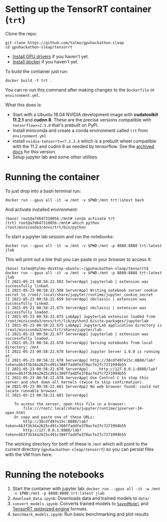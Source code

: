 # Setting up the TensorRT container (`trt`)

Clone the repo:
```
git clone https://github.com/talmo/gpuhackathon-sleap
cd gpuhackathon-sleap/tensorrt
```

- [Install GPU drivers](installing_drivers.md) if you haven't yet.
- [Install docker](installing_docker.md) if you haven't yet.

To build the container just run:
```
docker build -t trt .
```
You can re-run this command after making changes to the `Dockerfile` or `environment.yml`.

What this does is:
- Start with a Ubuntu 18.04 NVIDIA development image with **cudatoolkit 11.2.1** and **cudnn 8**. These are the precise versions compatible with `tensorflow==2.5.0` that's prebuilt on PyPI.
- Install miniconda and create a conda environment called `trt` from `environment.yml`
- Install `nvidia-tensorrt==7.2.3.4` which is a prebuilt wheel compatible with the 11.2 and cudnn 8 as needed by tensorflow. See the [archived docs](https://docs.nvidia.com/deeplearning/tensorrt/archives/tensorrt-722/quick-start-guide/index.html#installing-pip) for this version.
- Setup jupyter lab and some other utilities


# Running the container

To just drop into a bash terminal run:
```
docker run --gpus all -it -w /mnt -v $PWD:/mnt trt:latest bash
```
And activate installed environment:
```
(base) root@a7d64731005b:/mnt# conda activate trt
(trt) root@a7d64731005b:/mnt# which python
/root/miniconda3/envs/trt/bin/python
```

To start a jupyter lab session and run the notebooks:
```
docker run --gpus all -it -w /mnt -v $PWD:/mnt -p 8888:8888 trt:latest jlab
```

This will print out a link that you can paste in your browser to access it:
```
(base) talmo@talmo-desktop-ubuntu:~/gpuhackathon-sleap/tensorrt$ docker run --gpus all -it -w /mnt -v $PWD:/mnt -p 8888:8888 trt:latest jlab
[I 2021-05-23 00:58:22.502 ServerApp] jupyterlab | extension was successfully linked.
[I 2021-05-23 00:58:22.508 ServerApp] Writing notebook server cookie secret to /root/.local/share/jupyter/runtime/jupyter_cookie_secret
[I 2021-05-23 00:58:22.659 ServerApp] nbclassic | extension was successfully linked.
[I 2021-05-23 00:58:22.675 ServerApp] nbclassic | extension was successfully loaded.
[I 2021-05-23 00:58:22.675 LabApp] JupyterLab extension loaded from /root/miniconda3/envs/trt/lib/python3.6/site-packages/jupyterlab
[I 2021-05-23 00:58:22.675 LabApp] JupyterLab application directory is /root/miniconda3/envs/trt/share/jupyter/lab
[I 2021-05-23 00:58:22.677 ServerApp] jupyterlab | extension was successfully loaded.
[I 2021-05-23 00:58:22.678 ServerApp] Serving notebooks from local directory: /mnt
[I 2021-05-23 00:58:22.678 ServerApp] Jupyter Server 1.8.0 is running at:
[I 2021-05-23 00:58:22.678 ServerApp] http://38cdf497e15c:8888/lab?token=bb3f3b34a2625cd91c308ffaddfe370acfe2fc7271994b55
[I 2021-05-23 00:58:22.678 ServerApp]     http://127.0.0.1:8888/lab?token=bb3f3b34a2625cd91c308ffaddfe370acfe2fc7271994b55
[I 2021-05-23 00:58:22.678 ServerApp] Use Control-C to stop this server and shut down all kernels (twice to skip confirmation).
[W 2021-05-23 00:58:22.681 ServerApp] No web browser found: could not locate runnable browser.
[C 2021-05-23 00:58:22.681 ServerApp] 
    
    To access the server, open this file in a browser:
        file:///root/.local/share/jupyter/runtime/jpserver-24-open.html
    Or copy and paste one of these URLs:
        http://38cdf497e15c:8888/lab?token=bb3f3b34a2625cd91c308ffaddfe370acfe2fc7271994b55
        http://127.0.0.1:8888/lab?token=bb3f3b34a2625cd91c308ffaddfe370acfe2fc7271994b55

```

The working directory for both of these is `/mnt` which will point to the current directory (`gpuhackathon-sleap/tensorrt`) so you can persist files with the VM from here.


# Running the notebooks

1. Start the container with jupyter lab: `docker run --gpus all -it -w /mnt -v $PWD:/mnt -p 8888:8888 trt:latest jlab`
2. `download_data.ipynb`: Downloads data and trained models to `data/`
3. `convert_models.ipynb`: Converts trained models to [`SavedModel`](https://www.tensorflow.org/guide/saved_model) and [TensorRT optimized engine](https://docs.nvidia.com/deeplearning/tensorrt/archives/tensorrt-722/quick-start-guide/index.html#framework-integration) formats.
4. `benchmark_models.ipynb`: Run basic benchmarking and plot results
